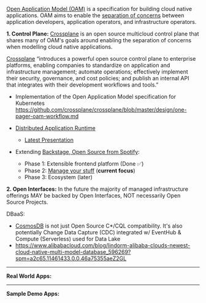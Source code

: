 [Open Application Model (OAM)](https://github.com/oam-dev/spec) is a specification for building cloud native applications. OAM aims to enable the [separation of concerns](https://github.com/oam-dev/spec/blob/d16d5add/introduction.md) between application developers, application operators, and infrastructure operators.
  
**1. Control Plane:** [Crossplane](https://crossplane.io/) is an open source multicloud control plane that shares many of OAM's goals around enabling the separation of concerns when modelling cloud native applications.

[Crossplane](https://github.com/crossplane/crossplane) “introduces a powerful open source control plane to enterprise platforms, enabling companies to standardize on application and infrastructure management; automate operations; effectively implement their security, governance, and cost policies; and publish an internal API that integrates with their development workflows and tools.”

  * Implementation of the Open Application Model specification for Kubernetes https://github.com/crossplane/crossplane/blob/master/design/one-pager-oam-workflow.md
  
  * [Distributed Application Runtime](https://dapr.io/)
    * [Latest Presentation](https://github.com/dapr/docs/blob/master/presentations/Dapr%20Presentation%20Deck.pptx)

  * Extending [Backstage, Open Source from Spotify](https://backstage.io/):
    * Phase 1: Extensible frontend platform (Done ✅) 
    * Phase 2: [Manage your stuff](https://backstage.io/blog/2020/05/22/phase-2-service-catalog) (**current focus**)
    * Phase 3: Ecosystem (later) 


**2. Open Interfaces:** In the future the majority of managed infrastructure offerings MAY be backed by Open Interfaces, NOT necessarily Open Source Projects.

DBaaS:

  * [CosmosDB](https://docs.microsoft.com/en-us/azure/cosmos-db/) is not just Open Source C*/CQL compatibility. It's also potentially Change Data Capture (CDC) integrated w/ EventHub & Compute (Serverless) used for Data Lake
  * https://www.alibabacloud.com/blog/lindorm-alibaba-clouds-newest-cloud-native-multi-model-database_596269?spm=a2c65.11461433.0.0.46a75355aeZ2GL


---

**Real World Apps:**

---

**Sample Demo Apps:**
 
